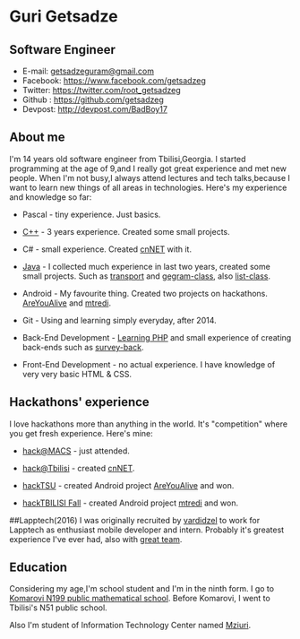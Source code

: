 Guri Getsadze
=============

Software Engineer
-----------------------
- E-mail: getsadzeguram@gmail.com
- Facebook: https://www.facebook.com/getsadzeg
- Twitter: https://twitter.com/root_getsadzeg
- Github : https://github.com/getsadzeg
- Devpost: http://devpost.com/BadBoy17

## About me
I'm 14 years old software engineer from Tbilisi,Georgia. I started programming at the age of 9,and I really got great experience and met new people. When I'm not busy,I always attend lectures and tech talks,because I want to learn new things of all areas in technologies. Here's my experience and knowledge so far:

* Pascal - tiny experience. Just basics.

* [C++](https://github.com/getsadzeg/cpp-codes) - 3 years experience. Created some small projects.

* C# - small experience. Created [cnNET](https://github.com/getsadzeg/cnNET) with it.

* [Java](https://github.com/getsadzeg/java-codes) - I collected much experience in last two years, created some small projects. Such as [transport](https://github.com/getsadzeg/transport) and [gegram-class](https://github.com/getsadzeg/gegram-class), also [list-class](https://github.com/getsadzeg/list-class).

* Android - My favourite thing. Created two projects on hackathons. [AreYouAlive](https://github.com/getsadzeg/AreYouAlive) and [mtredi](https://github.com/getsadzeg/mtredi).

* Git - Using and learning simply everyday, after 2014.

* Back-End Development - [Learning PHP](https://github.com/getsadzeg/php-codes) and small experience of creating back-ends such as [survey-back](https://github.com/getsadzeg/survey-back).
* Front-End Development - no actual experience. I have knowledge of very very basic HTML & CSS.

## Hackathons' experience
I love hackathons more than anything in the world. It's "competition" where you get fresh experience. Here's mine:

* [hack@MACS](http://hackatmacs.devpost.com/) - just attended.

* [hack@Tbilisi](http://hacktbilisi.devpost.com/) - created [cnNET](https://github.com/getsadzeg/cnNET).

* [hackTSU](http://hacktsu.devpost.com/) - created Android project [AreYouAlive](https://github.com/getsadzeg/AreYouAlive) and won.

* [hackTBILISI Fall](http://hacktbilisi2015.devpost.com/) - created Android project [mtredi](https://github.com/getsadzeg/mtredi) and won.

##Lapptech(2016)
I was originally recruited by [vardidzel](https://github.com/vardidzel) to work for Lapptech as enthusiast mobile developer and intern. Probably it's greatest experience I've ever had, also with [great team](https://andromeda.ge/).

## Education
Considering my age,I'm school student and I'm in the ninth form. I go to [Komarovi N199 public mathematical school](http://komarovi.edu.ge/). Before Komarovi, I went to Tbilisi's N51 public school.

Also I'm student of Information Technology Center named [Mziuri](http://mziuri.ge/).
